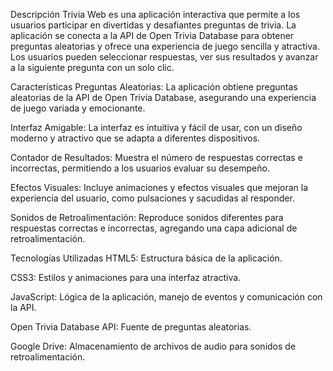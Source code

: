 Descripción
Trivia Web es una aplicación interactiva que permite a los usuarios participar en divertidas y desafiantes preguntas de trivia. La aplicación se conecta a la API de Open Trivia Database para obtener preguntas aleatorias y ofrece una experiencia de juego sencilla y atractiva. Los usuarios pueden seleccionar respuestas, ver sus resultados y avanzar a la siguiente pregunta con un solo clic.

Características
Preguntas Aleatorias: La aplicación obtiene preguntas aleatorias de la API de Open Trivia Database, asegurando una experiencia de juego variada y emocionante.

Interfaz Amigable: La interfaz es intuitiva y fácil de usar, con un diseño moderno y atractivo que se adapta a diferentes dispositivos.

Contador de Resultados: Muestra el número de respuestas correctas e incorrectas, permitiendo a los usuarios evaluar su desempeño.

Efectos Visuales: Incluye animaciones y efectos visuales que mejoran la experiencia del usuario, como pulsaciones y sacudidas al responder.

Sonidos de Retroalimentación: Reproduce sonidos diferentes para respuestas correctas e incorrectas, agregando una capa adicional de retroalimentación.

Tecnologías Utilizadas
HTML5: Estructura básica de la aplicación.

CSS3: Estilos y animaciones para una interfaz atractiva.

JavaScript: Lógica de la aplicación, manejo de eventos y comunicación con la API.

Open Trivia Database API: Fuente de preguntas aleatorias.

Google Drive: Almacenamiento de archivos de audio para sonidos de retroalimentación.
